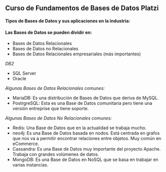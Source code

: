 ## Curso de Fundamentos de Bases de Datos Platzi
#### Tipos de Bases de Datos y sus aplicaciones en la industria:

#### Las Bases de Datos se pueden dividir en:

* Bases de Datos Relacionales
* Bases de Datos no Relacionales
* Bases de Datos Relacionales empresariales (más importantes)

*DB2*
- SQL Server
- Oracle

*Algunas Bases de Datos Relacionales comunes:*
- MariaDB: Es una distribución de Bases de Datos que deriva de MySQL.
- PostrgreSQL: Esta es una Base de Datos comunitaria pero tiene una versión entreprise que tiene soporte.

*Algunas Bases de Datos No Relacionales comunes:*
- Redis: Una Base de Datos que en la actualidad se trabaja mucho.
- neo4j: Es una Base de Datos basada en nodos. Está centrada en grafos que nos va a permitir encontrar relaciones entre objetos. Muy común en eCommerce.
- Cassandra: Es una Base de Datos muy importante del proyecto Apache. Trabaja con grandes volúmenes de datos.
- MongoDB: Es una Base de Datos en NoSQL que se basa en trabajar en varias instancias.
